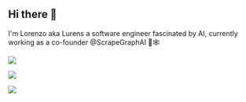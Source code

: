 ## Hi there 👋

I'm Lorenzo aka Lurens a software engineer fascinated by AI, currently working as a  co-founder @ScrapeGraphAI 🔭🕸️




![](http://github-profile-summary-cards.vercel.app/api/cards/profile-details?username=lurenss&theme=2077&count_private=true)



![](https://github-readme-stats.vercel.app/api?username=lurenss&theme=radical&show_icons=true&hide_border=true&count_private=true)




![](http://github-profile-summary-cards.vercel.app/api/cards/productive-time?username=lurenss&theme=2077&utcOffset=2&count_private=true)




<!--
**lurenss/lurenss** is a ✨ _special_ ✨ repository because its `README.md` (this file) appears on your GitHub profile.

Here are some ideas to get you started:

- 🔭 I’m currently working on ...
- 🌱 I’m currently learning ...
- 👯 I’m looking to collaborate on ...
- 🤔 I’m looking for help with ...
- 💬 Ask me about ...
- 📫 How to reach me: ...
- 😄 Pronouns: ...
- ⚡ Fun fact: ...
-->
